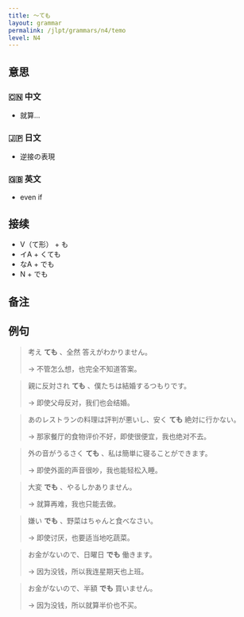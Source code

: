 ```yaml
---
title: 〜ても
layout: grammar
permalink: /jlpt/grammars/n4/temo
level: N4
---
```


## 意思

### 🇨🇳 中文

- 就算...

### 🇯🇵 日文

- 逆接の表現

### 🇬🇧 英文

- even if

## 接续

- V（て形） + も
- イA + くても
- なA + でも
- N + でも

## 备注


## 例句

> 考え **ても** 、全然 答えがわかりません。
>
> → 不管怎么想，也完全不知道答案。

> 親に反対され **ても** 、僕たちは結婚するつもりです。
>
> → 即使父母反对，我们也会结婚。

> あのレストランの料理は評判が悪いし、安く **ても** 絶対に行かない。
>
> → 那家餐厅的食物评价不好，即使很便宜，我也绝对不去。

> 外の音がうるさく **ても** 、私は簡単に寝ることができます。
>
> → 即使外面的声音很吵，我也能轻松入睡。

> 大変 **でも** 、やるしかありません。
>
> → 就算再难，我也只能去做。

> 嫌い **でも** 、野菜はちゃんと食べなさい。
>
> → 即使讨厌，也要适当地吃蔬菜。

> お金がないので、日曜日 **でも** 働きます。
>
> → 因为没钱，所以我连星期天也上班。

> お金がないので、半額 **でも** 買いません。
>
> → 因为没钱，所以就算半价也不买。

